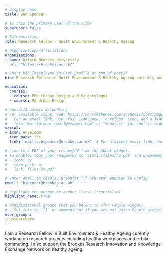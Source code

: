 ```yaml
---
# Display name
title: Ben Spencer

# Is this the primary user of the site?
superuser: false

# Role/position
role: Research Fellow - Built Environment & Healthy Ageing

# Organizations/Affiliations
organizations:
- name: Oxford Brookes University
  url: "https://brookes.ac.uk/"

# Short bio (displayed in user profile at end of posts)
bio: Research Fellow in Built Environment & Healthy Ageing curently working on research projects including healthy workplaces and e-bike commuting.

education:
  courses:
  - course: PhD (Urban Design and Gerontology)
  - course: MA Urban Design

# Social/Academic Networking
# For available icons, see: https://sourcethemes.com/academic/docs/page-builder/#icons
#   For an email link, use "fas" icon pack, "envelope" icon, and a link in the
#   form "mailto:your-email@example.com" or "#contact" for contact widget.
social:
- icon: envelope
  icon_pack: fas
  link: 'mailto:bspencer@brookes.ac.uk'  # For a direct email link, use "mailto:test@example.org".

# Link to a PDF of your resume/CV from the About widget.
# To enable, copy your resume/CV to `static/files/cv.pdf` and uncomment the lines below.
# - icon: cv
#   icon_pack: ai
#   link: files/cv.pdf

# Enter email to display Gravatar (if Gravatar enabled in Config)
email: "bspencer@brookes.ac.uk"

# Highlight the author in author lists? (true/false)
highlight_name: true

# Organizational groups that you belong to (for People widget)
#   Set this to `[]` or comment out if you are not using People widget.
user_groups:
- Researchers
---
```


I am a Research Fellow in Built Environment & Healthy Ageing curently working on research projects including healthy workplaces and e-bike commuting. I also support the Brookes Research Innovation and Knowledge Exchange Network on healthy ageing.
